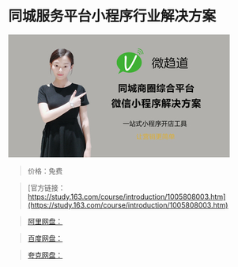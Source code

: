 # 同城服务平台小程序行业解决方案

![img](../../../assets/study163/free/db0f800b-f277-4573-a7f3-7489b58467a3.jpg)

> 价格：免费

> [官方链接：https://study.163.com/course/introduction/1005808003.htm](https://study.163.com/course/introduction/1005808003.htm)

> [阿里网盘：]()

> [百度网盘：]()

> [夸克网盘：]()
